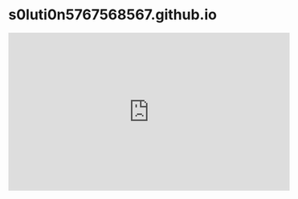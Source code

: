# s0luti0n5767568567.github.io

<iframe width="560" height="315" src="https://www.youtube-nocookie.com/embed/QtlOr78qf-o" title="YouTube video player" frameborder="0" allow="accelerometer; autoplay; clipboard-write; encrypted-media; gyroscope; picture-in-picture" allowfullscreen></iframe>
